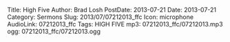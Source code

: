 Title: High Five
Author: Brad Losh
PostDate: 2013-07-21
Date: 2013-07-21
Category: Sermons
Slug: 2013/07/07212013_ffc
Icon: microphone
AudioLink: 07212013_ffc
Tags: HIGH FIVE
mp3: 07212013_ffc/07212013.mp3
ogg: 07212013_ffc/07212013.ogg
